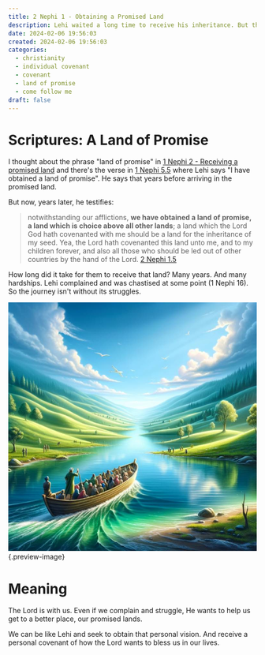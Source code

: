 ```yaml
---
title: 2 Nephi 1 - Obtaining a Promised Land
description: Lehi waited a long time to receive his inheritance. But through perseverance and faith, their time came.
date: 2024-02-06 19:56:03
created: 2024-02-06 19:56:03
categories:
  - christianity
  - individual covenant
  - covenant
  - land of promise
  - come follow me
draft: false
---
```

# Scriptures: A Land of Promise

I thought about the phrase "land of promise" in [1 Nephi 2 - Receiving a promised land](1-nephi-2-receiving-a-promised-land.md) and there's the verse in [1 Nephi 5.5](../scriptures/1-nephi-5.5.md) where Lehi says "I have obtained a land of promise". He says that years before arriving in the promised land. 

But now, years later, he testifies:

> notwithstanding our afflictions, **we have obtained a land of promise, a land which is choice above all other lands**; a land which the Lord God hath covenanted with me should be a land for the inheritance of my seed. Yea, the Lord hath covenanted this land unto me, and to my children forever, and also all those who should be led out of other countries by the hand of the Lord.
> [2 Nephi 1.5](../scriptures/2-nephi-1.5)

How long did it take for them to receive that land? Many years. And many hardships. Lehi complained and was chastised at some point (1 Nephi 16). So the journey isn't without its struggles. 

![Land of promise](../img/dalle-land-of-promise.jpeg){.preview-image}

# Meaning

The Lord is with us. Even if we complain and struggle, He wants to help us get to a better place, our promised lands. 

We can be like Lehi and seek to obtain that personal vision.  And receive a personal covenant of how the Lord wants to bless us in our lives. 